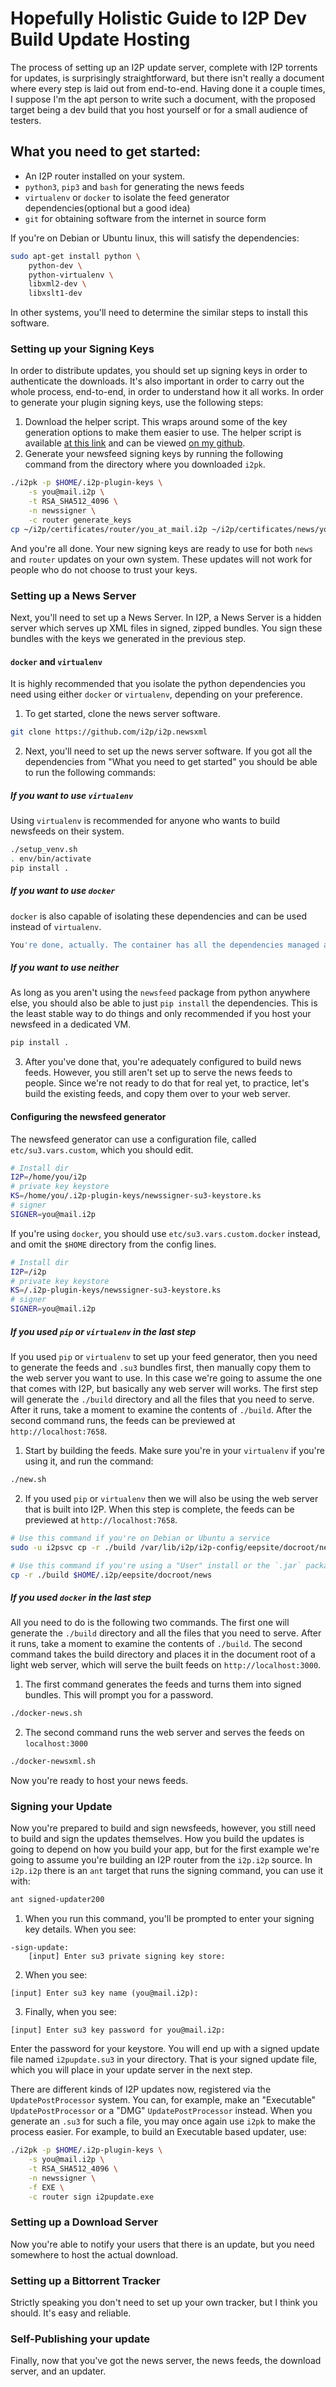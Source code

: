 # Hopefully Holistic Guide to I2P Dev Build Update Hosting

The process of setting up an I2P update server, complete with I2P torrents
for updates, is surprisingly straightforward, but there isn't really a document
where every step is laid out from end-to-end. Having done it a couple times, I
suppose I'm the apt person to write such a document, with the proposed target
being a dev build that you host yourself or for a small audience of testers.

## What you need to get started:

- An I2P router installed on your system.
- `python3`, `pip3` and `bash` for generating the news feeds
- `virtualenv` or `docker` to isolate the feed generator dependencies(optional but
 a good idea)
- `git` for obtaining software from the internet in source form

If you're on Debian or Ubuntu linux, this will satisfy the dependencies:

```sh
sudo apt-get install python \
    python-dev \
    python-virtualenv \
    libxml2-dev \
    libxslt1-dev
```

In other systems, you'll need to determine the similar steps to install this
software.

### Setting up your Signing Keys

In order to distribute updates, you should set up signing keys in order to
authenticate the downloads. It's also important in order to carry out the whole
process, end-to-end, in order to understand how it all works. In order to
generate your plugin signing keys, use the following steps:

1. Download the helper script. This wraps around some of the key generation
options to make them easier to use. The helper script is available
[at this link](https://raw.githubusercontent.com/eyedeekay/Generate-Plugin-Signing-Keys/master/i2pk)
and can be viewed [on my github](https://github.com/eyedeekay/Generate-Plugin-Signing-Keys/).
2. Generate your newsfeed signing keys by running the following command from the directory where
you downloaded `i2pk`.

```sh
./i2pk -p $HOME/.i2p-plugin-keys \
    -s you@mail.i2p \
    -t RSA_SHA512_4096 \
    -n newssigner \
    -c router generate_keys
cp ~/i2p/certificates/router/you_at_mail.i2p ~/i2p/certificates/news/you_at_mail.i2p
```

And you're all done. Your new signing keys are ready to use for both `news` and `router`
updates on your own system. These updates will not work for people who do not choose to
trust your keys.

### Setting up a News Server

Next, you'll need to set up a News Server. In I2P, a News Server is a hidden server which
serves up XML files in signed, zipped bundles. You sign these bundles with the keys we
generated in the previous step.

#### `docker` and `virtualenv`

It is highly recommended that you isolate the python dependencies you need using either
`docker` or `virtualenv`, depending on your preference.

1. To get started, clone the news server software.

```sh
git clone https://github.com/i2p/i2p.newsxml
```

2. Next, you'll need to set up the news server software. If you got all the dependencies
from "What you need to get started" you should be able to run the following commands:

##### If you want to use `virtualenv`

Using `virtualenv` is recommended for anyone who wants to build newsfeeds on their
system.

```sh
./setup_venv.sh
. env/bin/activate
pip install .
```

##### If you want to use `docker`

`docker` is also capable of isolating these dependencies and can be used instead of
`virtualenv`.

```sh
You're done, actually. The container has all the dependencies managed automatically.
```

##### If you want to use neither

As long as you aren't using the `newsfeed` package from python anywhere else,
you should also be able to just `pip install` the dependencies. This is the least
stable way to do things and only recommended if you host your newsfeed in a dedicated
VM.

```sh
pip install .
```

3. After you've done that, you're adequately configured to build news feeds. However,
you still aren't set up to serve the news feeds to people. Since we're not ready to
do that for real yet, to practice, let's build the existing feeds, and copy them over
to your web server.

#### Configuring the newsfeed generator

The newsfeed generator can use a configuration file, called `etc/su3.vars.custom`, which
you should edit.

```sh
# Install dir
I2P=/home/you/i2p
# private key keystore
KS=/home/you/.i2p-plugin-keys/newssigner-su3-keystore.ks
# signer
SIGNER=you@mail.i2p
```

If you're using `docker`, you should use `etc/su3.vars.custom.docker` instead, and omit
the `$HOME` directory from the config lines.

```sh
# Install dir
I2P=/i2p
# private key keystore
KS=/.i2p-plugin-keys/newssigner-su3-keystore.ks
# signer
SIGNER=you@mail.i2p
```

##### If you used `pip` or `virtualenv` in the last step

If you used `pip` or `virtualenv` to set up your feed generator, then you need to
generate the feeds and `.su3` bundles first, then manually copy them to the web server
you want to use. In this case we're going to assume the one that comes with I2P, but
basically any web server will works. The first step will generate the `./build` directory and
all the files that you need to serve. After it runs, take a moment to examine the contents of
`./build`. After the second command runs, the feeds can be previewed at `http://localhost:7658`.

1. Start by building the feeds. Make sure you're in your `virtualenv` if you're using it,
and run the command:

```sh
./new.sh
```

2. If you used `pip` or `virtualenv` then we will also be using the web server that is
built into I2P. When this step is complete, the feeds can be previewed at
`http://localhost:7658`.

```sh
# Use this command if you're on Debian or Ubuntu a service
sudo -u i2psvc cp -r ./build /var/lib/i2p/i2p-config/eepsite/docroot/news
```

```sh
# Use this command if you're using a "User" install or the `.jar` package
cp -r ./build $HOME/.i2p/eepsite/docroot/news
```

##### If you used `docker` in the last step

All you need to do is the following two commands. The first one will generate the
`./build` directory and all the files that you need to serve. After it runs, take
a moment to examine the contents of `./build`. The second command takes the build
directory and places it in the document root of a light web server, which will serve
the built feeds on `http://localhost:3000`.

1. The first command generates the feeds and turns them into signed bundles. This will
prompt you for a password.

```sh
./docker-news.sh
```

2. The second command runs the web server and serves the feeds on `localhost:3000`

```sh
./docker-newsxml.sh
```

Now you're ready to host your news feeds.

### Signing your Update

Now you're prepared to build and sign newsfeeds, however, you still need to build
and sign the updates themselves. How you build the updates is going to depend on
how you build your app, but for the first example we're going to assume you're building
an I2P router from the `i2p.i2p` source. In `i2p.i2p` there is an `ant` target that
runs the signing command, you can use it with:

```sh
ant signed-updater200
```

1. When you run this command, you'll be prompted to enter your signing key details. When you
see:

```make
-sign-update:
    [input] Enter su3 private signing key store:
```

2. When you see:

```make
[input] Enter su3 key name (you@mail.i2p):
```

3. Finally, when you see:

```make
[input] Enter su3 key password for you@mail.i2p:
```

Enter the password for your keystore. You will end up with a signed update file named
`i2pupdate.su3` in your directory. That is your signed update file, which you will place
in your update server in the next step.

There are different kinds of I2P updates now, registered via the `UpdatePostProcessor`
system. You can, for example, make an "Executable" `UpdatePostProcessor` or a "DMG"
`UpdatePostProcessor` instead. When you generate an `.su3` for such a file, you may
once again use `i2pk` to make the process easier. For example, to build an Executable
based updater, use:

```sh
./i2pk -p $HOME/.i2p-plugin-keys \
    -s you@mail.i2p \
    -t RSA_SHA512_4096 \
    -n newssigner \
    -f EXE \
    -c router sign i2pupdate.exe
```

### Setting up a Download Server

Now you're able to notify your users that there is an update, but you need somewhere
to host the actual download.

### Setting up a Bittorrent Tracker

Strictly speaking you don't need to set up your own tracker, but I think you should.
It's easy and reliable.

### Self-Publishing your update

Finally, now that you've got the news server, the news feeds, the download server, and
an updater.
